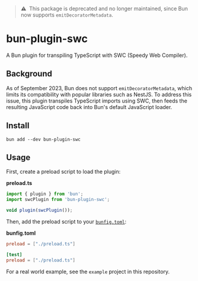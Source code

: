 > :warning:&nbsp; This package is deprecated and no longer maintained, since Bun now supports `emitDecoratorMetadata`. 

# bun-plugin-swc

A Bun plugin for transpiling TypeScript with SWC (Speedy Web Compiler).

## Background

As of September 2023, Bun does not support `emitDecoratorMetadata`, which limits its compatibility with popular libraries such as NestJS. To address this issue, this plugin transpiles TypeScript imports using SWC, then feeds the resulting JavaScript code back into Bun's default JavaScript loader. 

## Install

```shell
bun add --dev bun-plugin-swc
```

## Usage

First, create a preload script to load the plugin:

**preload.ts**

```typescript
import { plugin } from 'bun';
import swcPlugin from 'bun-plugin-swc';

void plugin(swcPlugin());
```

Then, add the preload script to your [`bunfig.toml`](https://bun.sh/docs/runtime/bunfig):

**bunfig.toml**

```toml
preload = ["./preload.ts"]

[test]
preload = ["./preload.ts"]
```

For a real world example, see the `example` project in this repository. 
